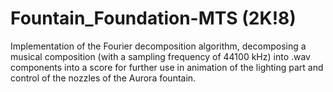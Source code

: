# Fountain_Foundation-MTS (2K!8)
Implementation of the Fourier decomposition algorithm, decomposing a musical composition (with a sampling frequency of 44100 kHz) into .wav components into a score for further use in animation of the lighting part and control of the nozzles of the Aurora fountain.
